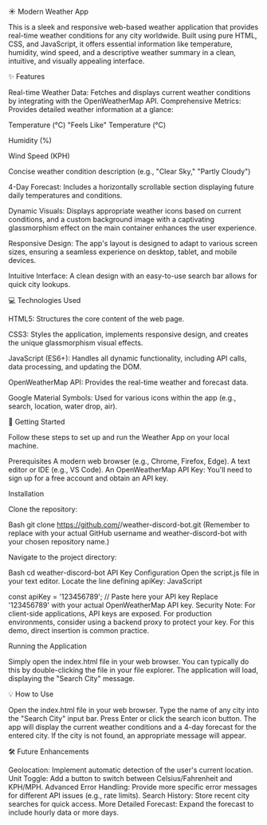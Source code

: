 ☀️ Modern Weather App

This is a sleek and responsive web-based weather application that provides real-time weather conditions for any city worldwide. Built using pure HTML, CSS, and JavaScript, it offers essential information like temperature, humidity, wind speed, and a descriptive weather summary in a clean, intuitive, and visually appealing interface.

✨ Features

Real-time Weather Data: Fetches and displays current weather conditions by integrating with the OpenWeatherMap API.
Comprehensive Metrics: Provides detailed weather information at a glance:

Temperature (°C)
"Feels Like" Temperature (°C)

Humidity (%)

Wind Speed (KPH)

Concise weather condition description (e.g., "Clear Sky," "Partly Cloudy")

4-Day Forecast: Includes a horizontally scrollable section displaying future daily temperatures and conditions.

Dynamic Visuals: Displays appropriate weather icons based on current conditions, and a custom background image with a captivating glassmorphism effect on the main container enhances the user experience.

Responsive Design: The app's layout is designed to adapt to various screen sizes, ensuring a seamless experience on desktop, tablet, and mobile devices.

Intuitive Interface: A clean design with an easy-to-use search bar allows for quick city lookups.

💻 Technologies Used

HTML5: Structures the core content of the web page.

CSS3: Styles the application, implements responsive design, and creates the unique glassmorphism visual effects.

JavaScript (ES6+): Handles all dynamic functionality, including API calls, data processing, and updating the DOM.

OpenWeatherMap API: Provides the real-time weather and forecast data.

Google Material Symbols: Used for various icons within the app (e.g., search, location, water drop, air).

🚀 Getting Started

Follow these steps to set up and run the Weather App on your local machine.

Prerequisites
A modern web browser (e.g., Chrome, Firefox, Edge).
A text editor or IDE (e.g., VS Code).
An OpenWeatherMap API Key: You'll need to sign up for a free account and obtain an API key.

Installation

Clone the repository:

Bash
git clone https://github.com/<your-username>/weather-discord-bot.git
(Remember to replace <your-username> with your actual GitHub username and weather-discord-bot with your chosen repository name.)

Navigate to the project directory:

Bash
cd weather-discord-bot
API Key Configuration
Open the script.js file in your text editor.
Locate the line defining apiKey:
JavaScript

const apiKey = '123456789'; // Paste here your API key
Replace '123456789' with your actual OpenWeatherMap API key. Security Note: For client-side applications, API keys are exposed. For production environments, consider using a backend proxy to protect your key. For this demo, direct insertion is common practice.

Running the Application

Simply open the index.html file in your web browser. You can typically do this by double-clicking the file in your file explorer.
The application will load, displaying the "Search City" message.

💡 How to Use

Open the index.html file in your web browser.
Type the name of any city into the "Search City" input bar.
Press Enter or click the search icon button.
The app will display the current weather conditions and a 4-day forecast for the entered city. If the city is not found, an appropriate message will appear.

🛠️ Future Enhancements

Geolocation: Implement automatic detection of the user's current location.
Unit Toggle: Add a button to switch between Celsius/Fahrenheit and KPH/MPH.
Advanced Error Handling: Provide more specific error messages for different API issues (e.g., rate limits).
Search History: Store recent city searches for quick access.
More Detailed Forecast: Expand the forecast to include hourly data or more days.
